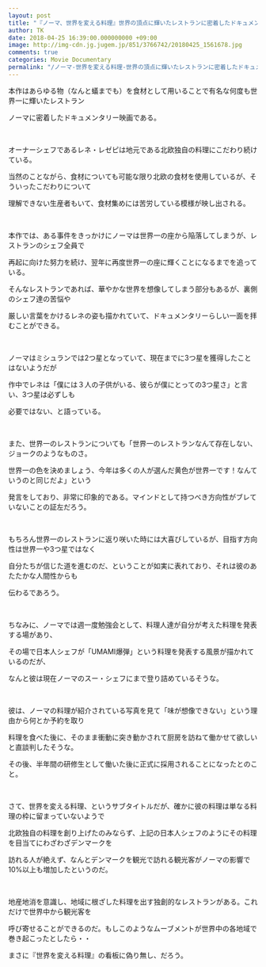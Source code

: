 ```yaml
---
layout: post
title: "『ノーマ、世界を変える料理』世界の頂点に輝いたレストランに密着したドキュメンタリー"
author: TK
date: 2018-04-25 16:39:00.000000000 +09:00
image: http://img-cdn.jg.jugem.jp/851/3766742/20180425_1561678.jpg
comments: true
categories: Movie Documentary
permalink: "/ノーマ-世界を変える料理-世界の頂点に輝いたレストランに密着したドキュメンタリー/"
---
```



<p>本作はあらゆる物（なんと蟻までも）を食材として用いることで有名な何度も世界一に輝いたレストラン</p>

<p>ノーマに密着したドキュメンタリー映画である。</p>

<p>&nbsp;</p>

<p>オーナーシェフであるレネ・レゼピは地元である北欧独自の料理にこだわり続けている。</p>

<p>当然のことながら、食材についても可能な限り北欧の食材を使用しているが、そういったこだわりについて</p>

<p>理解できない生産者もいて、食材集めには苦労している模様が映し出される。</p>

<p>&nbsp;</p>

<p>本作では、ある事件をきっかけにノーマは世界一の座から陥落してしまうが、レストランのシェフ全員で</p>

<p>再起に向けた努力を続け、翌年に再度世界一の座に輝くことになるまでを追っている。</p>

<p>そんなレストランであれば、華やかな世界を想像してしまう部分もあるが、裏側のシェフ達の苦悩や</p>

<p>厳しい言葉をかけるレネの姿も描かれていて、ドキュメンタリーらしい一面を拝むことができる。</p>

<p>&nbsp;</p>

<p>ノーマはミシュランでは2つ星となっていて、現在までに3つ星を獲得したことはないようだが</p>

<p>作中でレネは「僕には３人の子供がいる、彼らが僕にとっての3つ星さ」と言い、3つ星は必ずしも</p>

<p>必要ではない、と語っている。</p>

<p>&nbsp;</p>

<p>また、世界一のレストランについても「世界一のレストランなんて存在しない、ジョークのようなものさ。</p>

<p>世界一の色を決めましょう、今年は多くの人が選んだ黄色が世界一です！なんていうのと同じだよ」という</p>

<p>発言をしており、非常に印象的である。マインドとして持つべき方向性がブレていないことの証左だろう。</p>

<p>&nbsp;</p>

<p>もちろん世界一のレストランに返り咲いた時には大喜びしているが、目指す方向性は世界一や3つ星ではなく</p>

<p>自分たちが信じた道を進むのだ、ということが如実に表れており、それは彼のあたたかな人間性からも</p>

<p>伝わるであろう。</p>

<p>&nbsp;</p>

<p>ちなみに、ノーマでは週一度勉強会として、料理人達が自分が考えた料理を発表する場があり、</p>

<p>その場で日本人シェフが「UMAMI爆弾」という料理を発表する風景が描かれているのだが、</p>

<p>なんと彼は現在ノーマのスー・シェフにまで登り詰めているそうな。</p>

<p>&nbsp;</p>

<p>彼は、ノーマの料理が紹介されている写真を見て「味が想像できない」という理由から何とか予約を取り</p>

<p>料理を食べた後に、そのまま衝動に突き動かされて厨房を訪ねて働かせて欲しいと直談判したそうな。</p>

<p>その後、半年間の研修生として働いた後に正式に採用されることになったとのこと。</p>

<p>&nbsp;</p>

<p>さて、世界を変える料理、というサブタイトルだが、確かに彼の料理は単なる料理の枠に留まっていないようで</p>

<p>北欧独自の料理を創り上げたのみならず、上記の日本人シェフのようにその料理を目当てにわざわざデンマークを</p>

<p>訪れる人が絶えず、なんとデンマークを観光で訪れる観光客がノーマの影響で10%以上も増加したというのだ。</p>

<p>&nbsp;</p>

<p>地産地消を意識し、地域に根ざした料理を出す独創的なレストランがある。これだけで世界中から観光客を</p>

<p>呼び寄せることができるのだ。もしこのようなムーブメントが世界中の各地域で巻き起こったとしたら・・</p>

<p>まさに『世界を変える料理』の看板に偽り無し、だろう。</p>

<p>&nbsp;</p>
